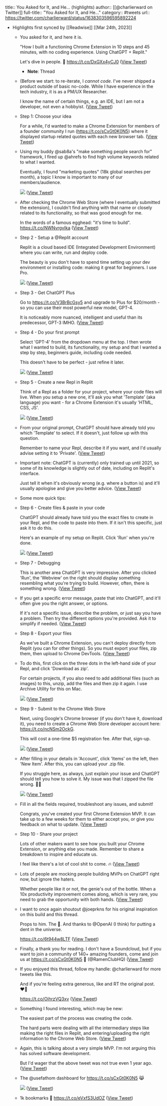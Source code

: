 title:: You Asked for It, and He... (highlights)
author:: [[@charlierward on Twitter]]
full-title:: "You Asked for It, and He..."
category:: #tweets
url:: https://twitter.com/charlierward/status/1638303596595892224

- Highlights first synced by [[Readwise]] [[Mar 24th, 2023]]
	- You asked for it, and here it is. 
	  
	  "How I built a functioning Chrome Extension in 10 steps and 45 minutes, with no coding experience. Using ChatGPT + Replit." 
	  
	  Let's dive in people. 👾 https://t.co/DxGXx4yCJ0 ([View Tweet](https://twitter.com/charlierward/status/1638303596595892224))
		- **Note**: Thread
	- (Before we start: to re-iterate, I *cannot code*. I've never shipped a product outside of basic no-code. While I have experience in the tech industry, it is as a PM/UX Researcher. 
	  
	  I know the name of certain things, e.g. an IDE, but I am not a developer, not even a hobbyist. ([View Tweet](https://twitter.com/charlierward/status/1638303598005067780))
	- Step 1: Choose your idea
	  
	  For a while, I'd wanted to make a Chrome Extension for members of a founder community I run (https://t.co/sCxGt0K0N5) where it displayed startup related quotes with each new browser tab. ([View Tweet](https://twitter.com/charlierward/status/1638303599263358978))
	- Using my buddy @sab8a's "make something people search for" framework, I fired up @ahrefs to find high volume keywords related to what I wanted. 
	  
	  Eventually, I found "marketing quotes" (18k global searches per month), a topic I know is important to many of our members/audience. 
	  
	  ![](https://pbs.twimg.com/media/FrwR2-sXgAIS9pC.jpg) ([View Tweet](https://twitter.com/charlierward/status/1638303600660164610))
	- After checking the Chrome Web Store (where I eventually submitted the extension), I couldn't find anything with that name or closely related to its functionality, so that was good enough for me. 
	  
	  In the words of a famous egghead: "it's time to build". https://t.co/NWNvrgvIka ([View Tweet](https://twitter.com/charlierward/status/1638303602740547584))
	- Step 2 - Setup a @Replit account
	  
	  Replit is a cloud based IDE (Integrated Development Environment) where you can write, run and deploy code. 
	  
	  The beauty is you don't have to spend time setting up your dev environment or installing code: making it great for beginners. I use Pro. 
	  
	  ![](https://pbs.twimg.com/media/Frwme4DWwAIq-ZC.jpg) ([View Tweet](https://twitter.com/charlierward/status/1638303604225236995))
	- Step 3 - Get ChatGPT Plus
	  
	  Go to https://t.co/V3BrBcGsy5 and upgrade to Plus for $20/month - so you can use their most powerful new model, GPT-4. 
	  
	  It is noticeably more nuanced, intelligent and useful than its predecessor, GPT-3 IMHO. ([View Tweet](https://twitter.com/charlierward/status/1638303606184058883))
	- Step 4 - Do your first prompt
	  
	  Select 'GPT-4' from the dropdown menu at the top. I then wrote what I wanted to build, its functionality, my setup and that I wanted a step by step, beginners guide, including code needed. 
	  
	  This doesn't have to be perfect - just refine it later. 
	  
	  ![](https://pbs.twimg.com/media/FrxosSyWYAYwF27.jpg) ([View Tweet](https://twitter.com/charlierward/status/1638303607706484740))
	- Step 5 - Create a new Repl in Replit
	  
	  Think of a Repl as a folder for your project, where your code files will live. When you setup a new one, it'll ask you what 'Template' (aka language) you want - for a Chrome Extension it's usually 'HTML, CSS, JS'. 
	  
	  ![](https://pbs.twimg.com/media/Frwkc7MWIGQIBBr.jpg) ([View Tweet](https://twitter.com/charlierward/status/1638303609233235973))
	- From your original prompt, ChatGPT should have already told you which 'Template' to select. If it doesn't, just follow up with this question. 
	  
	  Remember to name your Repl, describe it if you want, and I'd usually advise setting it to 'Private'. ([View Tweet](https://twitter.com/charlierward/status/1638303610730696708))
	- Important note: ChatGPT is (currently) only trained up until 2021, so some of its knowledge is slightly out of date, including on Replit's interface. 
	  
	  Just tell it when it's obviously wrong (e.g. where a button is) and it'll usually apologise and give you better advice. ([View Tweet](https://twitter.com/charlierward/status/1638303612102139907))
	- Some more quick tips:
	- Step 6 - Create files & paste in your code
	  
	  ChatGPT should already have told you the exact files to create in your Repl, and the code to paste into them. If it isn't this specific, just ask it to do this.
	  
	  Here's an example of my setup on Replit. Click 'Run' when you're done. 
	  
	  ![](https://pbs.twimg.com/media/Frwn_qmXoAAlgt3.jpg) ([View Tweet](https://twitter.com/charlierward/status/1638303615315070978))
	- Step 7 - Debugging
	  
	  This is another area ChatGPT is very impressive. After you clicked 'Run', the 'Webview' on the right should display something resembling what you're trying to build. However, often, there is something wrong. ([View Tweet](https://twitter.com/charlierward/status/1638303616745308160))
	- If you get a specific error message, paste that into ChatGPT, and it'll often give you the right answer, or options. 
	  
	  If it's not a specific issue, describe the problem, or just say you have a problem. Then try the different options you're provided. Ask it to simplify if needed. ([View Tweet](https://twitter.com/charlierward/status/1638303618305609728))
	- Step 8 - Export your files
	  
	  As we've built a Chrome Extension, you can't deploy directly from Replit (you can for other things). So you must export your files, zip them, then upload to Chrome DevTools. ([View Tweet](https://twitter.com/charlierward/status/1638303619664543745))
	- To do this, first click on the three dots in the left-hand side of your Repl, and click 'Download as zip'. 
	  
	  For certain projects, if you also need to add additional files (such as images) to this, unzip, add the files and then zip it again. I use Archive Utility for this on Mac. 
	  
	  ![](https://pbs.twimg.com/media/FrwsaElWIA0X6gE.jpg) ([View Tweet](https://twitter.com/charlierward/status/1638303621019234304))
	- Step 9 - Submit to the Chrome Web Store
	  
	  Next, using Google's Chrome browser (if you don't have it, download it), you need to create a Chrome Web Store developer account here: https://t.co/ncNSm2OckG. 
	  
	  This will cost a one-time $5 registration fee. After that, sign-up. 
	  
	  ![](https://pbs.twimg.com/media/FrxkD7jWYAAbwZD.jpg) ([View Tweet](https://twitter.com/charlierward/status/1638303622516580353))
	- After filling in your details in 'Account', click 'Items' on the left, then 'New Item'. After this, you can upload your .zip file. 
	  
	  If you struggle here, as always, just explain your issue and ChatGPT should tell you how to solve it. My issue was that I zipped the file wrong. 🤦‍♂️ 
	  
	  ![](https://pbs.twimg.com/media/FrxkqlJWcAEcFNJ.jpg) ([View Tweet](https://twitter.com/charlierward/status/1638303623972003840))
	- Fill in all the fields required, troubleshoot any issues, and submit!
	  
	  Congrats, you've created your first Chrome Extension MVP. It can take up to a few weeks for them to either accept you, or give you feedback on what to update. ([View Tweet](https://twitter.com/charlierward/status/1638303625679101953))
	- Step 10 - Share your project
	  
	  Lots of other makers want to see how you built your Chrome Extension, or anything else you made. Remember to share a breakdown to inspire and educate us.
	  
	  I feel like there's a lot of cool shit to come. 🔥 ([View Tweet](https://twitter.com/charlierward/status/1638303626975117314))
	- Lots of people are mocking people building MVPs on ChatGPT right now, but ignore the haters. 
	  
	  Whether people like it or not, the genie's out of the bottle. When a 10x productivity improvement comes along, which is very rare, you need to grab the opportunity with both hands. ([View Tweet](https://twitter.com/charlierward/status/1638303628308955137))
	- I want to once again shoutout @joeprkns for his original inspiration on this build and this thread. 
	  
	  Props to him. The 🐐. And thanks to @OpenAI (I think) for putting a dent in the universe.
	  
	  https://t.co/6t944w8LTF ([View Tweet](https://twitter.com/charlierward/status/1638303629709803521))
	- Finally, a thank you for reading. I don't have a Soundcloud, but if you want to join a community of 140+ amazing founders, come and join us at https://t.co/sCxGt0K0N5 🍜 (@RamenClubHQ) ([View Tweet](https://twitter.com/charlierward/status/1638303631597248514))
	- If you enjoyed this thread, follow my handle: @charlierward for more tweets like this. 
	  
	  And if you're feeling extra generous, like and RT the original post. ❤️‍🔥
	  
	  https://t.co/OihrzVQ3xv ([View Tweet](https://twitter.com/charlierward/status/1638306456272289792))
	- Something I found interesting, which may be new:
	  
	  The easiest part of the process was creating the code. 
	  
	  The hard parts were dealing with all the intermediary steps like making the right files in Replit, and entering/uploading the right information to the Chrome Web Store. ([View Tweet](https://twitter.com/charlierward/status/1638317952133996545))
	- Again, this is talking about a very simple MVP. I'm not arguing this has solved software development. 
	  
	  But I'd wager that the above tweet was not true even 1 year ago. ([View Tweet](https://twitter.com/charlierward/status/1638322471798468608))
	- The @usefathom dashboard for https://t.co/sCxGt0K0N5 😹 
	  
	  ![](https://pbs.twimg.com/media/Fr0SP_QXoAAzaaF.jpg) ([View Tweet](https://twitter.com/charlierward/status/1638486054435954690))
	- 1k bookmarks 🎉 https://t.co/eVxfS3UdOZ ([View Tweet](https://twitter.com/charlierward/status/1638486573061754882))
